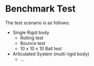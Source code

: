 # Benchmark Test

The test scenario is as follows:

- Single Rigid body  
    - Rolling test
    - Bounce test
    - 10 x 10 x 10 Ball test
- Articulated System (multi rigid body)
    - ...